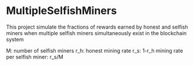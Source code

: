# MultipleSelfishMiners
This project simulate the fractions of rewards earned by honest and selfish miners when multiple selfish miners simultaneously exist in the blockchain system

M: number of selfish miners
r_h: honest mining rate
r_s: 1-r_h
mining rate per selfish miner: r_s/M
